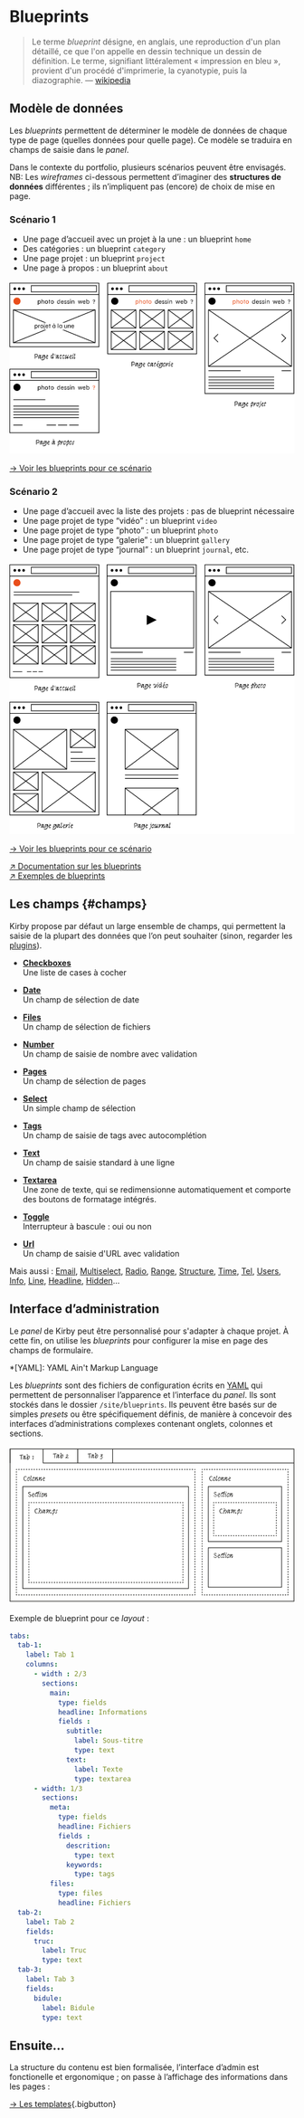 
# Blueprints

> Le terme *blueprint* désigne, en anglais, une reproduction d'un plan détaillé, ce que l'on appelle en dessin technique un dessin de définition. Le terme, signifiant littéralement « impression en bleu », provient d'un procédé d'imprimerie, la cyanotypie, puis la diazographie. — [wikipedia](https://fr.wikipedia.org/wiki/Blueprint)


## Modèle de données

Les *blueprints* permettent de déterminer le modèle de données de chaque type de page (quelles données pour quelle page). Ce modèle se traduira en champs de saisie dans le *panel*.

Dans le contexte du portfolio,  plusieurs scénarios peuvent être envisagés. NB: Les *wireframes* ci-dessous permettent d’imaginer des **structures de données** différentes ; ils n’impliquent pas (encore) de choix de mise en page.

### Scénario 1

* Une page d’accueil avec un projet à la une : un blueprint `home` 
* Des catégories : un blueprint `category`
* Une page projet : un blueprint `project`
* Une page à propos : un blueprint `about`

![kirby : scénario 1](scenario-1.svg)

[→ Voir les blueprints pour ce scénario](scenario-1/)

### Scénario 2

* Une page d’accueil avec la liste des projets : pas de blueprint nécessaire
* Une page projet de type “vidéo” : un blueprint `video`
* Une page projet de type “photo” : un blueprint `photo`
* Une page projet de type “galerie” : un blueprint `gallery`
* Une page projet de type “journal” : un blueprint `journal`, etc.

![kirby : scénario 2](scenario-2.svg)

[→ Voir les blueprints pour ce scénario](scenario-2/)


[↗ Documentation sur les blueprints](https://getkirby.com/docs/guide/blueprints/introduction)    
[↗ Exemples de blueprints](https://getkirby.com/docs/reference/panel/samples)

## Les champs {#champs}

Kirby propose par défaut un large ensemble de champs, qui permettent la saisie de la plupart des données que l’on peut souhaiter (sinon, regarder les [plugins](https://getkirby.com/plugins)).

<div class="gridlist" markdown="1">

* [**Checkboxes**](https://getkirby.com/docs/reference/panel/fields/checkboxes)   
Une liste de cases à cocher

* [**Date**](https://getkirby.com/docs/reference/panel/fields/date)   
Un champ de sélection de date

* [**Files**](https://getkirby.com/docs/reference/panel/fields/files)   
Un champ de sélection de fichiers 

* [**Number**](https://getkirby.com/docs/reference/panel/fields/number)   
Un champ de saisie de nombre avec validation

* [**Pages**](https://getkirby.com/docs/reference/panel/fields/pages)   
Un champ de sélection de pages

* [**Select**](https://getkirby.com/docs/reference/panel/fields/select)   
Un simple champ de sélection

* [**Tags**](https://getkirby.com/docs/reference/panel/fields/tags)   
Un champ de saisie de tags avec autocomplétion

* [**Text**](https://getkirby.com/docs/reference/panel/fields/text)   
Un champ de saisie standard à une ligne

* [**Textarea**](https://getkirby.com/docs/reference/panel/fields/textarea)   
Une zone de texte, qui se redimensionne automatiquement et comporte des boutons de formatage intégrés.

* [**Toggle**](https://getkirby.com/docs/reference/panel/fields/toggle)   
Interrupteur à bascule : oui ou non

* [**Url**](https://getkirby.com/docs/reference/panel/fields/url)   
Un champ de saisie d'URL avec validation

</div>

Mais aussi : [Email](https://getkirby.com/docs/reference/panel/fields/email),
[Multiselect](https://getkirby.com/docs/reference/panel/fields/multiselect),
[Radio](https://getkirby.com/docs/reference/panel/fields/radio),
[Range](https://getkirby.com/docs/reference/panel/fields/range),
[Structure](https://getkirby.com/docs/reference/panel/fields/structure),
[Time](https://getkirby.com/docs/reference/panel/fields/time),
[Tel](https://getkirby.com/docs/reference/panel/fields/tel),
[Users](https://getkirby.com/docs/reference/panel/fields/users),
[Info](https://getkirby.com/docs/reference/panel/fields/info),
[Line](https://getkirby.com/docs/reference/panel/fields/line),
[Headline](https://getkirby.com/docs/reference/panel/fields/headline),
[Hidden](https://getkirby.com/docs/reference/panel/fields/hidden)…


## Interface d’administration

Le *panel* de Kirby peut être personnalisé pour s'adapter à chaque projet. À cette fin, on utilise les *blueprints* pour configurer la mise en page des champs de formulaire.

*[YAML]: YAML Ain't Markup Language

Les *blueprints* sont des fichiers de configuration écrits en [YAML](https://fr.wikipedia.org/wiki/YAML) qui permettent de personnaliser l’apparence et l’interface du *panel*. Ils sont stockés dans le dossier `/site/blueprints`.
Ils peuvent être basés sur de simples *presets* ou être spécifiquement définis, de manière à concevoir des interfaces d’administrations complexes contenant onglets, colonnes et sections.

![Kirby admin tabs](tabs.svg)

Exemple de blueprint pour ce *layout* : 

```yaml
tabs:
  tab-1:
    label: Tab 1
    columns:
      - width : 2/3
        sections:
          main:
            type: fields
            headline: Informations
            fields :
              subtitle:
                label: Sous-titre
                type: text
              text:
                label: Texte
                type: textarea
      - width: 1/3
        sections:
          meta:
            type: fields
            headline: Fichiers
            fields :
              descrition:
                type: text
              keywords:
                type: tags
          files:
            type: files
            headline: Fichiers
  tab-2:
    label: Tab 2
    fields:
      truc:
        label: Truc
        type: text
  tab-3:
    label: Tab 3
    fields:
      bidule:
        label: Bidule
        type: text
```        


## Ensuite…

La structure du contenu est bien formalisée, l’interface d’admin est fonctionelle et ergonomique ; on passe à l’affichage des informations dans les pages :

[→ Les templates](../templates/){.bigbutton}
